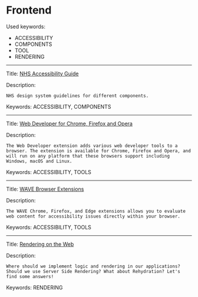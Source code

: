 # Frontend

Used keywords:
* ACCESSIBILITY
* COMPONENTS
* TOOL
* RENDERING

<hr/>

Title: [NHS Accessibility Guide](https://service-manual.nhs.uk/design-system)

Description:
```
NHS design system guidelines for different components.
```

Keywords: ACCESSIBILITY, COMPONENTS


<hr/>

Title: [Web Developer for Chrome, Firefox and Opera](https://chrispederick.com/work/web-developer/)

Description:
```
The Web Developer extension adds various web developer tools to a browser. The extension is available for Chrome, Firefox and Opera, and will run on any platform that these browsers support including Windows, macOS and Linux.
```

Keywords: ACCESSIBILITY, TOOLS



<hr/>

Title: [WAVE Browser Extensions](https://wave.webaim.org/extension/)

Description:
```
The WAVE Chrome, Firefox, and Edge extensions allows you to evaluate web content for accessibility issues directly within your browser.
```

Keywords: ACCESSIBILITY, TOOLS



<hr/>

Title: [Rendering on the Web](https://web.dev/articles/rendering-on-the-web)

Description:
```
Where should we implement logic and rendering in our applications? Should we use Server Side Rendering? What about Rehydration? Let's find some answers!
```

Keywords: RENDERING
